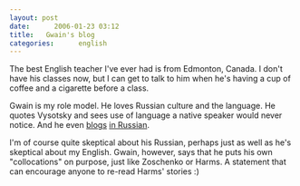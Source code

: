 ```yaml
---
layout: post
date:      2006-01-23 03:12
title:   Gwain's blog
categories:      english
---
```


The best English teacher I've ever had is from Edmonton, Canada. I don't
have his classes now, but I can get to talk to him when he's having a cup of
coffee and a cigarette before a class.

Gwain is my role model. He loves Russian culture and the language. He quotes
Vysotsky and sees use of language a native speaker would never notice. And
he even <a href="https://www.youtube.com/channel/UCN-0TRBxs0HgWfFjV5SU8cg">blogs</a>
<a href="http://kommersant.ru/doc/2296341">in Russian</a>.

I'm of course quite skeptical about his Russian, perhaps just as well as
he's skeptical about my English. Gwain, however, says that he puts his own
"collocations" on purpose, just like Zoschenko or Harms.  A statement that
can encourage anyone to re-read Harms' stories :)
